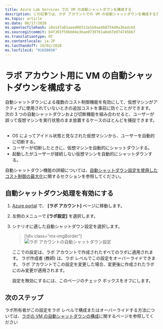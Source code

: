 ```yaml
---
title: Azure Lab Services での VM の自動シャットダウンを構成する
description: この記事では、ラボ アカウントでの VM の自動シャットダウンを構成する方法について説明します。
ms.topic: article
ms.date: 08/17/2020
ms.openlocfilehash: c0a147a81aaed88313a1b9aa4b0754d9a3badcb5
ms.sourcegitcommit: b4f303f59bb04e3bae0739761a0eb7e974745bb7
ms.translationtype: HT
ms.contentlocale: ja-JP
ms.lasthandoff: 10/02/2020
ms.locfileid: "91650036"
---
```

# <a name="configure-automatic-shutdown-of-vms-for-a-lab-account"></a>ラボ アカウント用に VM の自動シャットダウンを構成する

自動シャットダウンによる複数のコスト制御機能を有効にして、仮想マシンがアクティブに使用されていないときの追加コストを事前に防ぐことができます。 次の 3 つの自動シャットダウンおよび切断機能を組み合わせると、ユーザーが誤って仮想マシンを実行状態のまま放置するケースのほとんどを捕捉できます。
 
- OS によってアイドル状態と見なされた仮想マシンから、ユーザーを自動的に切断する。
- ユーザーが切断したときに、仮想マシンを自動的にシャットダウンする。
- 起動したがユーザーが接続しない仮想マシンを自動的にシャットダウンする。

自動シャットダウン機能の詳細については、[自動シャットダウン設定を使用したコスト制御の最大化](cost-management-guide.md#automatic-shutdown-settings-for-cost-control)に関するセクションを参照してください。

## <a name="enable-automatic-shutdown"></a>自動シャットダウン処理を有効にする

1. [Azure portal](https://portal.azure.com/) で、 **[ラボ アカウント]** ページに移動します。
1. 左側のメニューで **[ラボ設定]** を選択します。
1. シナリオに適した自動シャットダウン設定を選択します。  

    > [!div class="mx-imgBorder"]
    > ![ラボ アカウントの自動シャットダウン設定](./media/how-to-configure-lab-accounts/automatic-shutdown-vm-disconnect.png)
    
    ここでの設定は、ラボ アカウントで作成されたすべてのラボに適用されます。 ラボ作成者 (教師) は、ラボ レベルでこの設定をオーバーライドできます。 ラボ アカウントでこの設定を変更した場合、変更後に作成されたラボにのみ変更が適用されます。

    設定を無効にするには、このページのチェック ボックスをオフにします。 

## <a name="next-steps"></a>次のステップ

ラボ所有者がこの設定をラボ レベルで構成またはオーバーライドする方法については、[ラボの VM の自動シャットダウンの構成](how-to-enable-shutdown-disconnect.md)に関するページを参照してください
